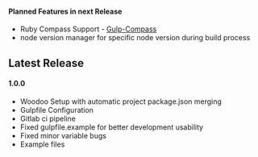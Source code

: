 #### Planned Features in next Release
- Ruby Compass Support - [Gulp-Compass](https://www.npmjs.com/package/gulp-compass)
- node version manager for specific node version during build process

## Latest Release
#### 1.0.0
- Woodoo Setup with automatic project package.json merging
- Gulpfile Configuration
- Gitlab ci pipeline
- Fixed gulpfile.example for better development usability
- Fixed minor variable bugs
- Example files
